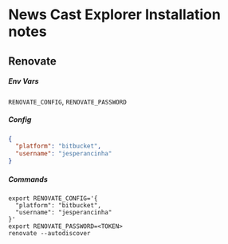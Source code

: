 # News Cast Explorer Installation notes

## Renovate

##### Env Vars

`RENOVATE_CONFIG`, `RENOVATE_PASSWORD`

##### Config

```json
{
  "platform": "bitbucket",
  "username": "jesperancinha"
}
```

##### Commands

```shell
export RENOVATE_CONFIG='{
  "platform": "bitbucket",
  "username": "jesperancinha"
}'
export RENOVATE_PASSWORD=<TOKEN>
renovate --autodiscover
```
